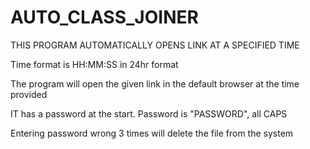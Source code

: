 # AUTO_CLASS_JOINER

THIS PROGRAM AUTOMATICALLY OPENS LINK AT A SPECIFIED TIME


Time format is HH:MM:SS in 24hr format


The program will open the given link in the default browser at the time provided


IT has a password at the start. Password is "PASSWORD", all CAPS


Entering password wrong 3 times will delete the file from the system
